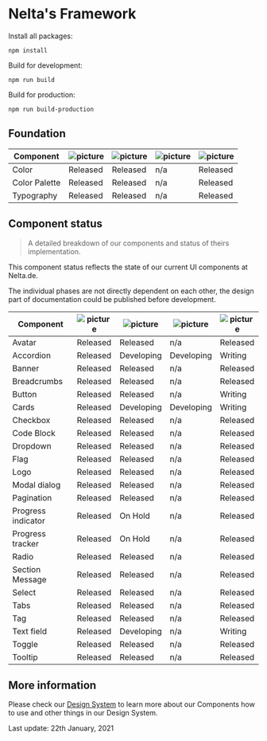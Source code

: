 # Nelta's Framework

Install all packages:

```
npm install
```

Build for development:

```
npm run build
```

Build for production:

```
npm run build-production
```

## Foundation


|   Component	|   ![picture](https://img.icons8.com/ios/30/11173D/adobe-xd.png)	|   ![picture](https://img.icons8.com/ios-filled/30/11173D/sass.png)|![picture](https://img.icons8.com/ios/30/11173D/javascript.png)	|   ![picture](https://img.icons8.com/wired/30/11173D/new-document.png)	|
|---	        |---	   |---	        |---	|---	    |
| Color         | Released | Released   | n/a   | Released  |
| Color Palette | Released | Released   | n/a   | Released  |
| Typography    | Released | Released   | n/a   | Released  |

## Component status

> A detailed breakdown of our components and status of theirs implementation.

This component status reflects the state of our current UI components at Nelta.de.

The individual phases are not directly dependent on each other, the design part of documentation could be published before development.


|   Component	|   ![picture](https://img.icons8.com/ios/30/11173D/adobe-xd.png)	|   ![picture](https://img.icons8.com/ios-filled/30/11173D/sass.png)|![picture](https://img.icons8.com/ios/30/11173D/javascript.png)	|   ![picture](https://img.icons8.com/wired/30/11173D/new-document.png)	|
|---	            |---	        |---	       |---	   |---	      |
|Avatar             |   Released	| Released     | n/a   | Released |
|Accordion          |   Released	| Developing   | Developing   | Writing |
|Banner             |   Released	| Released     | n/a   | Released |
|Breadcrumbs        |   Released	| Released     | n/a   | Released |
|Button             |   Released	| Released     | n/a   | Writing |
|Cards              |   Released	| Developing     | Developing   | Writing |
|Checkbox           |   Released	| Released     | n/a   | Released |
|Code Block         |   Released	| Released     | n/a   | Released |
|Dropdown           |   Released	| Released     | n/a   | Released |
|Flag               |   Released	| Released     | n/a   | Released |
|Logo               |   Released	| Released     | n/a   | Released |
|Modal dialog       |   Released	| Released     | n/a   | Released |
|Pagination         |   Released	| Released     | n/a   | Released |
|Progress indicator |   Released	| On Hold      | n/a   | Released |
|Progress tracker   |   Released	| On Hold      | n/a   | Released |
|Radio              |   Released	| Released     | n/a   | Released |
|Section Message    |   Released	| Released     | n/a   | Released |
|Select             |   Released	| Released     | n/a   | Released |
|Tabs               |   Released	| Released     | n/a   | Released |
|Tag                |   Released	| Released     | n/a   | Released |
|Text field         |   Released	| Developing   | n/a   | Writing  |
|Toggle             |   Released	| Released     | n/a   | Released |
|Tooltip            |   Released	| Released     | n/a   | Released |

## More information

Please check our [Design System](http://ds.nelta.de) to learn more about our Components how to use and other things in our Design System.

Last update: 22th January, 2021
